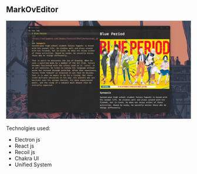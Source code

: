 ## MarkOvEditor

![](./public/bg.png)

Technolgies used:
- Electron js
- React js
- Recoil js
- Chakra UI
- Unified System 